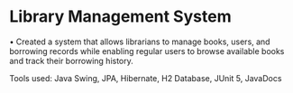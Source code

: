 # Library Management System

• Created a system that allows librarians to manage books, users, and borrowing records while enabling regular users to browse available books and track their borrowing history.

Tools used: Java Swing, JPA, Hibernate, H2 Database, JUnit 5, JavaDocs
